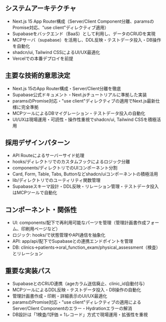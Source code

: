 ## システムアーキテクチャ
- Next.js 15 App Router構成（Server/Client Component分離、paramsのPromise対応、"use client"ディレクティブ適用）
- Supabaseをバックエンド（BaaS）として利用し、データのCRUDを実現
- MCPサーバ（supabase）を活用し、DDL反映・テストデータ投入・DB操作を自動化
- shadcn/ui, Tailwind CSSによるUI/UX最適化
- Vercelでの本番デプロイを前提

## 主要な技術的意思決定
- Next.js 15のApp Router構成・Server/Client分離を徹底
- Supabase公式ドキュメント・Next.jsチュートリアルに準拠した実装
- paramsのPromise対応・"use client"ディレクティブの適用でNext.js最新仕様に完全準拠
- MCPツールによるDBマイグレーション・テストデータ投入の自動化
- UI/UXは現場運用・可読性・操作性重視でshadcn/ui, Tailwind CSSを積極活用

## 採用デザインパターン
- API Routeによるサーバーサイド処理
- hooks/ディレクトリでのカスタムフックによるロジック分離
- components/ディレクトリでのUIコンポーネント分割
- Card, Form, Table, Tabs, Buttonなどshadcn/uiコンポーネントの積極活用
- lib/ディレクトリでのユーティリティ関数管理
- Supabaseスキーマ設計・DDL反映・リレーション管理・テストデータ投入はMCPツールで自動化

## コンポーネント・関係性
- UI: components/配下で再利用可能なパーツを管理（管理計画書作成フォーム、印刷用ページなど）
- ロジック: hooks/で状態管理やAPI通信を抽象化
- API: app/api/配下でSupabaseとの連携エンドポイントを管理
- DB: clinics→patients→oral_function_exam/physical_assessment（検査）とリレーション

## 重要な実装パス
- SupabaseとのCRUD連携（ageカラム送信廃止、clinic_id自動付与）
- MCPツールによるDDL反映・テストデータ投入・DB操作の自動化
- 管理計画書作成・印刷・詳細表示のUI/UX最適化
- paramsのPromise対応・"use client"ディレクティブの適用によるServer/Client Componentのエラー・Hydrationエラーの解消
- DB設計は「1検査/1評価 = 1レコード」方式で現場運用・拡張性を重視
